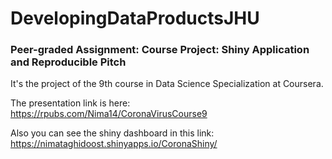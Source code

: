 # DevelopingDataProductsJHU

### Peer-graded Assignment: Course Project: Shiny Application and Reproducible Pitch

It's the project of the 9th course in Data Science Specialization at Coursera.

The presentation link is here: https://rpubs.com/Nima14/CoronaVirusCourse9

Also you can see the shiny dashboard in this link: https://nimataghidoost.shinyapps.io/CoronaShiny/
